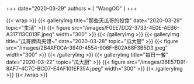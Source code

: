 +++
date="2020-03-29"
authors = [
    "WangOO"
]
+++    

{{< wrap >}}
    {{< galleryImg title="那些天瓜哥的投食" date="2020-03-29" topic="生活" >}}
        {{< figure src="/images/F0EE7DD2-3733-4E0E-AEB6-A317113C013F.jpeg" width="300" >}}
    {{< /galleryImg >}} 
    {{< galleryImg title="瓜哥牌肉夹馍~" date="2020-03-28" topic="瓜大厨" >}}
        {{< figure src="/images/2B4AF0CA-3940-4554-906F-B02A68F3B5D3.jpeg" width="300" >}}
    {{< /galleryImg >}}
    {{< galleryImg title="每日一餐" date="2020-03-22" topic="瓜大厨" >}}
        {{< figure src="/images/36E57D91-8AF7-4C7C-BCD7-E4AF101EF354.jpeg" width="300" >}}
    {{< /galleryImg >}}
{{< /wrap >}}